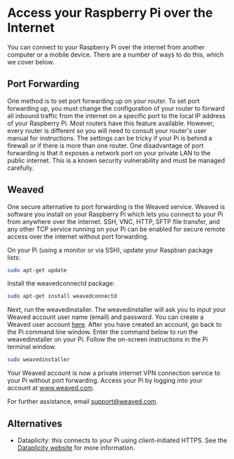 # Access your Raspberry Pi over the Internet

You can connect to your Raspberry Pi over the internet from another computer or a mobile device. There are a number of ways to do this, which we cover below. 

## Port Forwarding

One method is to set port forwarding up on your router. To set port forwarding up, you must change the configuration of your router to forward all inbound traffic from the internet on a specific port to the local IP address of your Raspberry Pi. Most routers have this feature available. However, every router is different so you will need to consult your router's user manual for instructions. The settings can be tricky if your Pi is behind a firewall or if there is more than one router. One disadvantage of port forwarding is that it exposes a network port on your private LAN to the public internet. This is a known security vulnerability and must be managed carefully.

## Weaved

One secure alternative to port forwarding is the Weaved service. Weaved is software you install on your Raspberry Pi which lets you connect to your Pi from anywhere over the internet. SSH, VNC, HTTP, SFTP file transfer, and any other TCP service running on your Pi can be enabled for secure remote access over the internet without port forwarding.

On your Pi (using a monitor or via SSH), update your Raspbian package lists:

```bash
sudo apt-get update
```

Install the weavedconnectd package:

```bash
sudo apt-get install weavedconnectd
```

Next, run the weavedinstaller. The weavedinstaller will ask you to input your Weaved account user name (email) and password. You can create a Weaved user account [here](https://developer.weaved.com/portal/index.php). After you have created an account, go back to the Pi command line window. Enter the command below to run the weavedinstaller on your Pi. Follow the on-screen instructions in the Pi terminal window.

```bash
sudo weavedinstaller
```

Your Weaved account is now a private internet VPN connection service to your Pi without port forwarding. Access your Pi by logging into your account at www.weaved.com.

For further assistance, email support@weaved.com.

## Alternatives

- Dataplicity: this connects to your Pi using client-initiated HTTPS. See the [Dataplicity website](https://dataplicity.com) for more information. 

